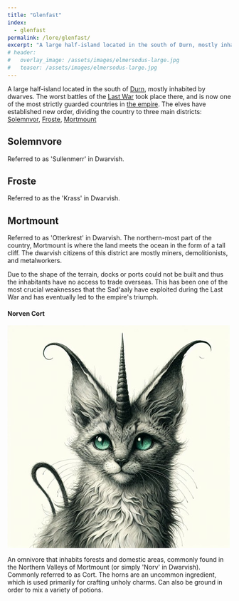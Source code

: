 ```yaml
---
title: "Glenfast"
index:
  - glenfast
permalink: /lore/glenfast/
excerpt: "A large half-island located in the south of Durn, mostly inhabited by dwarves."
# header:
#   overlay_image: /assets/images/elmersodus-large.jpg
#   teaser: /assets/images/elmersodus-large.jpg
---
```


A large half-island located in the south of [Durn](/lore/durn/), mostly inhabited by dwarves. The worst battles of the [Last War](/lore/the-last-war#the-last-war) took place there, and is now one of the most strictly guarded countries in [the empire](/lore/the-empire#the-sadaaly-empire). The elves have established new order, dividing the country to three main districts: [Solemnvor](#solemnvor), [Froste](#froste), [Mortmount](#mortmount)

## Solemnvore
Referred to as 'Sullenmerr' in Dwarvish.

## Froste
Referred to as the 'Krass' in Dwarvish.

## Mortmount
Referred to as 'Otterkrest' in Dwarvish. The northern-most part of the country, Mortmount is where the land meets the ocean in the form of a tall cliff. The dwarvish citizens of this district are mostly miners, demolitionists, and metalworkers.

Due to the shape of the terrain, docks or ports could not be built and thus the inhabitants have no access to trade overseas. This has been one of the most crucial weaknesses that the Sad'aaly have exploited during the Last War and has eventually led to the empire's triumph.

#### Norven Cort

[![norven cort](../../assets/images/norven-cort.jpg)](../../assets/images/norven-cort.png)

An omnivore that inhabits forests and domestic areas, commonly found in the Northern Valleys of Mortmount (or simply 'Norv' in Dwarvish). Commonly referred to as Cort.
The horns are an uncommon ingredient, which is used primarily for crafting unholy charms. Can also be ground in order to mix a variety of potions.
